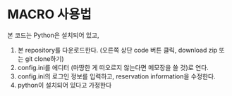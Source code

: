 # MACRO 사용법
본 코드는 Python은 설치되어 있고, 
1. 본 repository를 다운로드한다. (오른쪽 상단 code 버튼 클릭, download zip 또는 git clone하기)
2. config.ini를 에디터 (마땅한 게 떠오르지 않는다면 메모장을 쓸 것)로 연다.
3. config.ini의 로그인 정보를 입력하고, reservation information을 수정한다. 
4. python이 설치되어 있다고 가정한다
